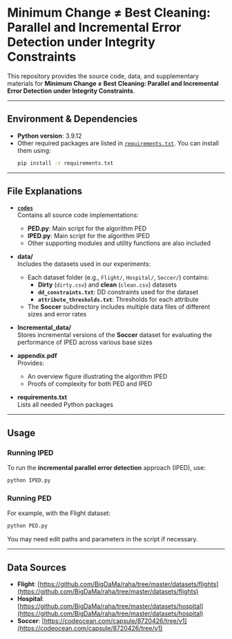 # Minimum Change ≠ Best Cleaning: Parallel and Incremental Error Detection under Integrity Constraints

This repository provides the source code, data, and supplementary materials for **Minimum Change ≠ Best Cleaning: Parallel and Incremental Error Detection under Integrity Constraints**.

---

## Environment & Dependencies

- **Python version**: 3.9.12
- Other required packages are listed in [`requirements.txt`](./requirements.txt). You can install them using:
  ```bash
  pip install -r requirements.txt
  ```

---

## File Explanations

- **[`codes`](codes)**  
  Contains all source code implementations:

  - **PED.py**: Main script for the algorithm PED
  - **IPED.py**: Main script for the algorithm IPED
  - Other supporting modules and utility functions are also included

- **data/**  
  Includes the datasets used in our experiments:

  - Each dataset folder (e.g., `Flight/`, `Hospital/`, `Soccer/`) contains:
    - **Dirty** (`dirty.csv`) and **clean** (`clean.csv`) datasets
    - **`dd_constraints.txt`**: DD constraints used for the dataset
    - **`attribute_thresholds.txt`**: Thresholds for each attribute
  - The **Soccer** subdirectory includes multiple data files of different sizes and error rates

- **Incremental_data/**  
  Stores incremental versions of the **Soccer** dataset for evaluating the performance of IPED across various base sizes

- **appendix.pdf**  
  Provides:

  - An overview figure illustrating the algorithm IPED
  - Proofs of complexity for both PED and IPED

- **requirements.txt**  
  Lists all needed Python packages

---

## Usage

### Running IPED

To run the **incremental parallel error detection** approach (IPED), use:

```bash
python IPED.py
```

### Running PED

For example, with the Flight dataset:

```bash
python PED.py
```

You may need edit paths and parameters in the script if necessary.

---

## Data Sources

- **Flight**: [https://github.com/BigDaMa/raha/tree/master/datasets/flights](https://github.com/BigDaMa/raha/tree/master/datasets/flights)
- **Hospital**: [https://github.com/BigDaMa/raha/tree/master/datasets/hospital](https://github.com/BigDaMa/raha/tree/master/datasets/hospital)
- **Soccer**: [https://codeocean.com/capsule/8720426/tree/v1](https://codeocean.com/capsule/8720426/tree/v1)
